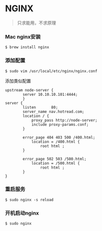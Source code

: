 # NGINX

> 只求能用，不求原理

### Mac nginx安装

```shell
$ brew install nginx
```

### 添加配置

```shell
$ sudo vim /usr/local/etc/nginx/nginx.conf
```

添加类似配置

```
upstream node-server {
        server 10.10.10.101:4444;
        }
server {
        listen       80;
        server_name nav.hotread.com;
        location / {
            proxy_pass http://node-server;
            include proxy-params.conf;
        }

        error_page 404 403 500 /400.html;
            location = /400.html {
                root html ;
        }

        error_page 502 503 /500.html;
            location = /500.html {
                root html ;
        }
}
```

### 重启服务

```shell
$ sudo nginx -s reload
```

### 开机启动nginx

```shell
$ sudo nginx
```